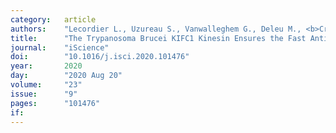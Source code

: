 ```yaml
---
category:   article
authors:    "Lecordier L., Uzureau S., Vanwalleghem G., Deleu M., <b>Crowet J.M.</b>, Barry P., Moran B., Voorheis P., Dumitru A.C., Yamaryo-Botté Y., Dieu M., Tebabi P., Vanhollebeke B., Lins L., Botté C.Y., Alsteens D., Dufrêne Y., Pérez-Morga D., Nolan D.P., Pays E."
title:      "The Trypanosoma Brucei KIFC1 Kinesin Ensures the Fast Antibody Clearance Required for Parasite Infectivity"
journal:    "iScience"
doi:        "10.1016/j.isci.2020.101476"
year:       2020
day:        "2020 Aug 20"
volume:     "23"
issue:      "9"
pages:      "101476"
if:
---
```

